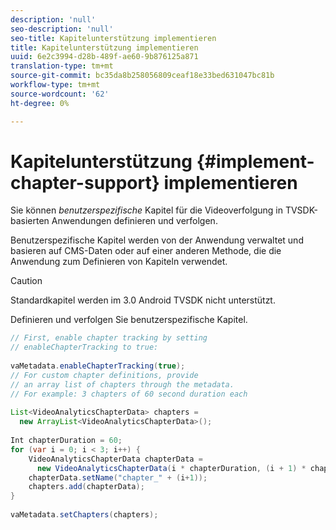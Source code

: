 ```yaml
---
description: 'null'
seo-description: 'null'
seo-title: Kapitelunterstützung implementieren
title: Kapitelunterstützung implementieren
uuid: 6e2c3994-d28b-489f-ae60-9b876125a871
translation-type: tm+mt
source-git-commit: bc35da8b258056809ceaf18e33bed631047bc81b
workflow-type: tm+mt
source-wordcount: '62'
ht-degree: 0%

---
```



# Kapitelunterstützung {#implement-chapter-support} implementieren

Sie können *benutzerspezifische* Kapitel für die Videoverfolgung in TVSDK-basierten Anwendungen definieren und verfolgen.

Benutzerspezifische Kapitel werden von der Anwendung verwaltet und basieren auf CMS-Daten oder auf einer anderen Methode, die die Anwendung zum Definieren von Kapiteln verwendet.

>[!CAUTION]
>
>Standardkapitel werden im 3.0 Android TVSDK nicht unterstützt.

Definieren und verfolgen Sie benutzerspezifische Kapitel.

```java
// First, enable chapter tracking by setting   
// enableChapterTracking to true: 
 
vaMetadata.enableChapterTracking(true); 
// For custom chapter definitions, provide  
// an array list of chapters through the metadata. 
// For example: 3 chapters of 60 second duration each 
 
List<VideoAnalyticsChapterData> chapters =  
  new ArrayList<VideoAnalyticsChapterData>(); 
 
Int chapterDuration = 60; 
for (var i = 0; i < 3; i++) { 
    VideoAnalyticsChapterData chapterData =  
      new VideoAnalyticsChapterData(i * chapterDuration, (i + 1) * chapterDuration);  
    chapterData.setName("chapter_" + (i+1)); 
    chapters.add(chapterData); 
} 
 
vaMetadata.setChapters(chapters); 
```
